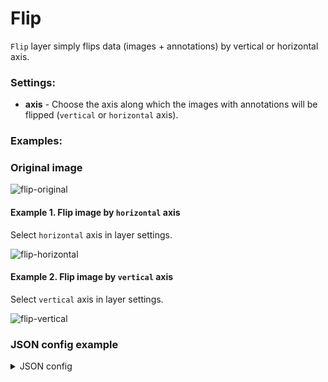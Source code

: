 # Flip

`Flip` layer simply flips data (images + annotations) by vertical or horizontal axis.

### Settings:

- **axis** - Choose the axis along which the images with annotations will be flipped (`vertical` or `horizontal` axis).

### Examples:

### Original image

![flip-original](https://github.com/supervisely-ecosystem/dtl-v2/assets/79905215/15ef4c3c-3b52-4c61-84bd-329c9b7b5e1d)

#### Example 1. Flip image by `horizontal` axis

Select `horizontal` axis in layer settings.

![flip-horizontal](https://github.com/supervisely-ecosystem/dtl-v2/assets/79905215/0f415368-3ed3-4311-854c-1ba58e867dfa)

#### Example 2. Flip image by `vertical` axis

Select `vertical` axis in layer settings.

![flip-vertical](https://github.com/supervisely-ecosystem/dtl-v2/assets/79905215/8b079f03-c3b6-4926-8f24-21cff9837be5)

### JSON config example

<details>
  <summary>JSON config</summary>
<pre>
{
  "action": "flip",
  "src": ["$data1"],
  "dst": "$data2",
  "settings": {
    "axis": "vertical"
  }
}
</pre>
</details>
